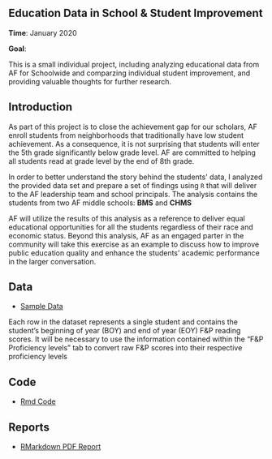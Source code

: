 ## Education Data in School & Student Improvement

**Time**: January 2020

**Goal**: 

This is a small individual project, including analyzing educational data from AF for Schoolwide and comparzing individual student improvement, and providing valuable thoughts for further research.

## Introduction

As part of this project is to close the achievement gap for our scholars, AF enroll students from neighborhoods that traditionally have low student achievement. As a consequence, it is not surprising that students will enter the 5th grade significantly below grade level. AF are committed to helping all students read at grade level by the end of 8th grade.

In order to better understand the story behind the students' data, I analyzed the provided data set and prepare a set of findings using `R` that will deliver to the AF leadership team and school principals. The analysis contains the students from two AF middle schools: **BMS** and **CHMS** 

AF will utilize the results of this analysis as a reference to deliver equal educational opportunities for all the students regardless of their race and economic status. Beyond this analysis, AF as an engaged parter in the community will take this exercise as an example to discuss how to improve public education quality and enhance the students’ academic performance in the larger conversation.

## Data
* [Sample Data](data/F&P_Sample_Data_Set.xlsx) 

Each row in the dataset represents a single student and contains the student’s beginning of year (BOY) and end of year (EOY) F&P reading scores. It will be necessary to use the information contained within the “F&P Proficiency levels” tab to convert raw F&P scores into their respective proficiency levels

## Code
* [Rmd Code](code/AF_DA_Cici_Chen.Rmd)

## Reports
* [RMarkdown PDF Report](doc/AF_DA_Cici_Chen.pdf)
